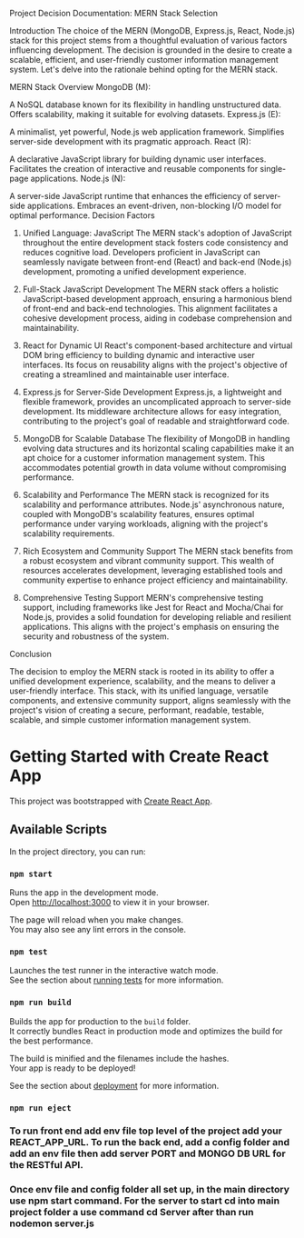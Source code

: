 
Project Decision Documentation: MERN Stack Selection

Introduction
The choice of the MERN (MongoDB, Express.js, React, Node.js) stack for this project stems from a thoughtful evaluation of various factors influencing development. The decision is grounded in the desire to create a scalable, efficient, and user-friendly customer information management system. Let's delve into the rationale behind opting for the MERN stack.

MERN Stack Overview
MongoDB (M):

A NoSQL database known for its flexibility in handling unstructured data.
Offers scalability, making it suitable for evolving datasets.
Express.js (E):

A minimalist, yet powerful, Node.js web application framework.
Simplifies server-side development with its pragmatic approach.
React (R):

A declarative JavaScript library for building dynamic user interfaces.
Facilitates the creation of interactive and reusable components for single-page applications.
Node.js (N):

A server-side JavaScript runtime that enhances the efficiency of server-side applications.
Embraces an event-driven, non-blocking I/O model for optimal performance.
Decision Factors
1. Unified Language: JavaScript
The MERN stack's adoption of JavaScript throughout the entire development stack fosters code consistency and reduces cognitive load. Developers proficient in JavaScript can seamlessly navigate between front-end (React) and back-end (Node.js) development, promoting a unified development experience.

2. Full-Stack JavaScript Development
The MERN stack offers a holistic JavaScript-based development approach, ensuring a harmonious blend of front-end and back-end technologies. This alignment facilitates a cohesive development process, aiding in codebase comprehension and maintainability.

3. React for Dynamic UI
React's component-based architecture and virtual DOM bring efficiency to building dynamic and interactive user interfaces. Its focus on reusability aligns with the project's objective of creating a streamlined and maintainable user interface.

4. Express.js for Server-Side Development
Express.js, a lightweight and flexible framework, provides an uncomplicated approach to server-side development. Its middleware architecture allows for easy integration, contributing to the project's goal of readable and straightforward code.

5. MongoDB for Scalable Database
The flexibility of MongoDB in handling evolving data structures and its horizontal scaling capabilities make it an apt choice for a customer information management system. This accommodates potential growth in data volume without compromising performance.

6. Scalability and Performance
The MERN stack is recognized for its scalability and performance attributes. Node.js' asynchronous nature, coupled with MongoDB's scalability features, ensures optimal performance under varying workloads, aligning with the project's scalability requirements.

7. Rich Ecosystem and Community Support
The MERN stack benefits from a robust ecosystem and vibrant community support. This wealth of resources accelerates development, leveraging established tools and community expertise to enhance project efficiency and maintainability.

8. Comprehensive Testing Support
MERN's comprehensive testing support, including frameworks like Jest for React and Mocha/Chai for Node.js, provides a solid foundation for developing reliable and resilient applications. This aligns with the project's emphasis on ensuring the security and robustness of the system.

Conclusion

The decision to employ the MERN stack is rooted in its ability to offer a unified development experience, scalability, and the means to deliver a user-friendly interface. This stack, with its unified language, versatile components, and extensive community support, aligns seamlessly with the project's vision of creating a secure, performant, readable, testable, scalable, and simple customer information management system.

# Getting Started with Create React App

This project was bootstrapped with [Create React App](https://github.com/facebook/create-react-app).

## Available Scripts

In the project directory, you can run:

### `npm start`

Runs the app in the development mode.\
Open [http://localhost:3000](http://localhost:3000) to view it in your browser.

The page will reload when you make changes.\
You may also see any lint errors in the console.

### `npm test`

Launches the test runner in the interactive watch mode.\
See the section about [running tests](https://facebook.github.io/create-react-app/docs/running-tests) for more information.

### `npm run build`

Builds the app for production to the `build` folder.\
It correctly bundles React in production mode and optimizes the build for the best performance.

The build is minified and the filenames include the hashes.\
Your app is ready to be deployed!

See the section about [deployment](https://facebook.github.io/create-react-app/docs/deployment) for more information.

### `npm run eject`

### To run front end add env file top level of the project add your REACT_APP_URL. To run the back end, add a config folder and add an env file then add server PORT and MONGO DB URL for the RESTful API. 

### Once env file and config folder all set up, in the main directory use npm start command. For the server to start cd into main project folder a use command cd Server after than run nodemon server.js 


